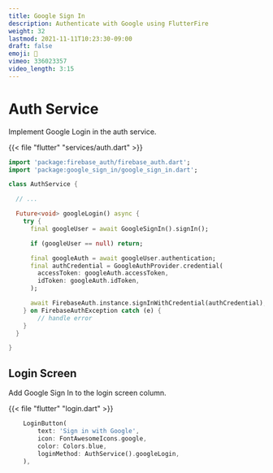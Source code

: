 ```yaml
---
title: Google Sign In
description: Authenticate with Google using FlutterFire
weight: 32
lastmod: 2021-11-11T10:23:30-09:00
draft: false
emoji: 👶
vimeo: 336023357
video_length: 3:15
---
```


# Auth Service

Implement Google Login in the auth service.

{{< file "flutter" "services/auth.dart" >}}
```dart
import 'package:firebase_auth/firebase_auth.dart';
import 'package:google_sign_in/google_sign_in.dart';

class AuthService {

  // ...

  Future<void> googleLogin() async {
    try {
      final googleUser = await GoogleSignIn().signIn();

      if (googleUser == null) return;

      final googleAuth = await googleUser.authentication;
      final authCredential = GoogleAuthProvider.credential(
        accessToken: googleAuth.accessToken,
        idToken: googleAuth.idToken,
      );

      await FirebaseAuth.instance.signInWithCredential(authCredential);
    } on FirebaseAuthException catch (e) {
        // handle error
    }
  }

}
```

## Login Screen

Add Google Sign In to the login screen column.

{{< file "flutter" "login.dart" >}}
```dart
    LoginButton(
        text: 'Sign in with Google',
        icon: FontAwesomeIcons.google,
        color: Colors.blue,
        loginMethod: AuthService().googleLogin,
    ),
```